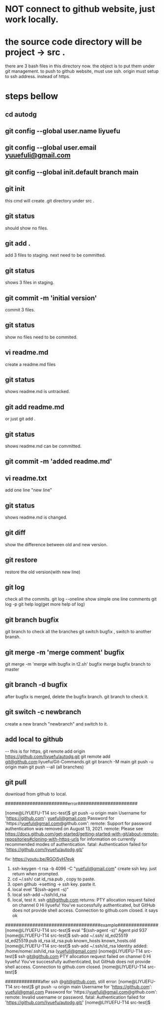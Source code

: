 # NOT connect to github website, just work locally.
# the source code directory will be  project -> src .
there are 3 bash files in this directory now.
the object is to put them under git management.
to push to github website, must use ssh. origin must setup to ssh address. instead of https.
# steps bellow
## cd autodg
## git config --global user.name liyuefu
## git config --global user.email yuuefuli@gmail.com
## git config --global init.default branch main
## git init 
this cmd will create .git directory under src .
## git status
should show no files.
## git add .
add 3 files to staging. 
next need to be committed.
## git status
shows 3 files in staging.
## git commit -m 'initial version'
commit 3 files.
## git status
show no files need to be commited.
## vi readme.md
create a readme.md files
## git status
shows readme.md is untracked.
## git add readme.md
or just git add .
## git status
shows readme.md can be committed.
## git commit -m 'added readme.md'

## vi readme.txt 
add one line "new line"
## git status
shows readme.md is changed.
## git diff
show the difference between old and new version.

## git restore 
restore the old version(with new line)

## git log
check all the commits.
git log --oneline
show simple one line comments
git log -p
git help log(get more help of log)
## git branch bugfix
git branch to check all the branches
git switch bugfix , switch to another bransh.
## git merge -m 'merge comment' bugfix
git merge -m 'merge with bugfix in t2.sh' bugfix
merge bugfix branch to master 
## git branch -d bugfix
after bugfix is merged, delete the bugfix branch.
git branch to check it.

## git switch -c newbranch
create a new branch "newbranch" and switch to it.

## add local to github 
-- this is for https, git remote add origin https://github.com/liyuefu/autodg.git
git remote add git@github.com:liyuefu/Git-Commands.git
git branch -M main
git push -u origin main
git push --all (all branches)

## git pull
download from github to local.



#######################error######################

[nome@LIYUEFU-T14 src-test]$ git push -u origin main
Username for 'https://github.com': yuefuli@gmail.com
Password for 'https://yuefuli@gmail.com@github.com':
remote: Support for password authentication was removed on August 13, 2021.
remote: Please see https://docs.github.com/get-started/getting-started-with-git/about-remote-repositories#cloning-with-https-urls for information on currently recommended modes of authentication.
fatal: Authentication failed for 'https://github.com/liyuefu/autodg.git/'

fix: https://youtu.be/RGOj5yH7evk
1. ssh-keygen -t rsa -b 4096 -C "yuefuli@gmail.com"
create ssh key. just return when prompted.
2. cd ~/.ssh/ 
cat id_rsa.pub , copy to paste.
3. open github ->setting -> ssh key. paste it.
4. local  evel "$(ssh-agent -s)" 
5. local ssh-add ~/ssh/id_rsa
6. local, test it. ssh git@github.com
returns: 
PTY allocation request failed on channel 0
Hi liyuefu! You've successfully authenticated, but GitHub does not provide shell access.
Connection to github.com closed.
it says ok

###################################example###############
[nome@LIYUEFU-T14 src-test]$ eval "$(ssh-agent -s)"
Agent pid 937
[nome@LIYUEFU-T14 src-test]$ ssh-add ~/.ssh/
id_ed25519       id_ed25519.pub   id_rsa           id_rsa.pub       known_hosts      known_hosts.old
[nome@LIYUEFU-T14 src-test]$ ssh-add ~/.ssh/id_rsa
Identity added: /home/nome/.ssh/id_rsa (yuefuli@gmail.com)
[nome@LIYUEFU-T14 src-test]$ ssh git@github.com
PTY allocation request failed on channel 0
Hi liyuefu! You've successfully authenticated, but GitHub does not provide shell access.
Connection to github.com closed.
[nome@LIYUEFU-T14 src-test]$



#############after ssh @git@github.com, still error:
[nome@LIYUEFU-T14 src-test]$ git push -u origin main
Username for 'https://github.com': yuefuli@gmail.com
Password for 'https://yuefuli@gmail.com@github.com':
remote: Invalid username or password.
fatal: Authentication failed for 'https://github.com/liyuefu/autodg.git/'
[nome@LIYUEFU-T14 src-test]$
